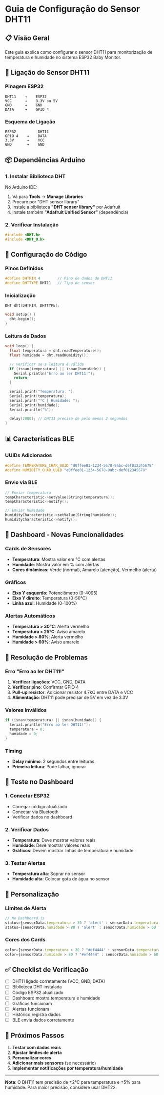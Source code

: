 # Guia de Configuração do Sensor DHT11

## 📋 Visão Geral
Este guia explica como configurar o sensor DHT11 para monitorização de temperatura e humidade no sistema ESP32 Baby Monitor.

## 🔌 Ligação do Sensor DHT11

### Pinagem ESP32
```
DHT11    →    ESP32
VCC      →    3.3V ou 5V
GND      →    GND
DATA     →    GPIO 4
```

### Esquema de Ligação
```
ESP32          DHT11
GPIO 4    →    DATA
3.3V      →    VCC
GND       →    GND
```

## 📦 Dependências Arduino

### 1. Instalar Biblioteca DHT
No Arduino IDE:
1. Vá para **Tools** → **Manage Libraries**
2. Procure por "DHT sensor library"
3. Instale a biblioteca **"DHT sensor library"** por Adafruit
4. Instale também **"Adafruit Unified Sensor"** (dependência)

### 2. Verificar Instalação
```cpp
#include <DHT.h>
#include <DHT_U.h>
```

## 🔧 Configuração do Código

### Pinos Definidos
```cpp
#define DHTPIN 4        // Pino de dados do DHT11
#define DHTTYPE DHT11   // Tipo de sensor
```

### Inicialização
```cpp
DHT dht(DHTPIN, DHTTYPE);

void setup() {
  dht.begin();
}
```

### Leitura de Dados
```cpp
void loop() {
  float temperatura = dht.readTemperature();
  float humidade = dht.readHumidity();
  
  // Verificar se a leitura é válida
  if (isnan(temperatura) || isnan(humidade)) {
    Serial.println("Erro ao ler DHT11!");
    return;
  }
  
  Serial.print("Temperatura: ");
  Serial.print(temperatura);
  Serial.print("°C | Humidade: ");
  Serial.print(humidade);
  Serial.println("%");
  
  delay(2000); // DHT11 precisa de pelo menos 2 segundos
}
```

## 📊 Características BLE

### UUIDs Adicionados
```cpp
#define TEMPERATURE_CHAR_UUID "d0ffee01-1234-5678-9abc-def012345678"
#define HUMIDITY_CHAR_UUID "e0ffee01-1234-5678-9abc-def012345678"
```

### Envio via BLE
```cpp
// Enviar temperatura
tempCharacteristic->setValue(String(temperatura));
tempCharacteristic->notify();

// Enviar humidade
humidityCharacteristic->setValue(String(humidade));
humidityCharacteristic->notify();
```

## 🎯 Dashboard - Novas Funcionalidades

### Cards de Sensores
- **Temperatura**: Mostra valor em °C com alertas
- **Humidade**: Mostra valor em % com alertas
- **Cores dinâmicas**: Verde (normal), Amarelo (atenção), Vermelho (alerta)

### Gráficos
- **Eixo Y esquerdo**: Potenciômetro (0-4095)
- **Eixo Y direito**: Temperatura (0-50°C)
- **Linha azul**: Humidade (0-100%)

### Alertas Automáticos
- **Temperatura > 30°C**: Alerta vermelho
- **Temperatura > 25°C**: Aviso amarelo
- **Humidade > 80%**: Alerta vermelho
- **Humidade > 60%**: Aviso amarelo

## 🔧 Resolução de Problemas

### Erro "Erro ao ler DHT11!"
1. **Verificar ligações**: VCC, GND, DATA
2. **Verificar pino**: Confirmar GPIO 4
3. **Pull-up resistor**: Adicionar resistor 4.7kΩ entre DATA e VCC
4. **Alimentação**: DHT11 pode precisar de 5V em vez de 3.3V

### Valores Inválidos
```cpp
if (isnan(temperatura) || isnan(humidade)) {
  Serial.println("Erro ao ler DHT11!");
  temperatura = 0;
  humidade = 0;
}
```

### Timing
- **Delay mínimo**: 2 segundos entre leituras
- **Primeira leitura**: Pode falhar, ignorar

## 📱 Teste no Dashboard

### 1. Conectar ESP32
- Carregar código atualizado
- Conectar via Bluetooth
- Verificar dados no dashboard

### 2. Verificar Dados
- **Temperatura**: Deve mostrar valores reais
- **Humidade**: Deve mostrar valores reais
- **Gráficos**: Devem mostrar linhas de temperatura e humidade

### 3. Testar Alertas
- **Temperatura alta**: Soprar no sensor
- **Humidade alta**: Colocar gota de água no sensor

## 🎨 Personalização

### Limites de Alerta
```javascript
// No Dashboard.js
status={sensorData.temperatura > 30 ? 'alert' : sensorData.temperatura > 25 ? 'warning' : 'normal'}
status={sensorData.humidade > 80 ? 'alert' : sensorData.humidade > 60 ? 'warning' : 'normal'}
```

### Cores dos Cards
```javascript
color={sensorData.temperatura > 30 ? "#ef4444" : sensorData.temperatura > 25 ? "#f59e0b" : "#10b981"}
color={sensorData.humidade > 80 ? "#ef4444" : sensorData.humidade > 60 ? "#f59e0b" : "#3b82f6"}
```

## ✅ Checklist de Verificação

- [ ] DHT11 ligado corretamente (VCC, GND, DATA)
- [ ] Biblioteca DHT instalada
- [ ] Código ESP32 atualizado
- [ ] Dashboard mostra temperatura e humidade
- [ ] Gráficos funcionam
- [ ] Alertas funcionam
- [ ] Histórico registra dados
- [ ] BLE envia dados corretamente

## 🚀 Próximos Passos

1. **Testar com dados reais**
2. **Ajustar limites de alerta**
3. **Personalizar cores**
4. **Adicionar mais sensores** (se necessário)
5. **Implementar notificações por temperatura/humidade**

---

**Nota**: O DHT11 tem precisão de ±2°C para temperatura e ±5% para humidade. Para maior precisão, considere usar DHT22.

